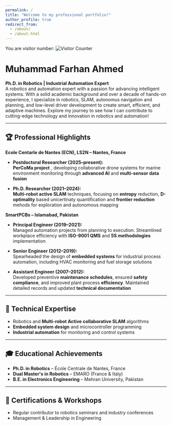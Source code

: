 ```yaml
---
permalink: /
title: "Welcome to my professional portfolio!"
author_profile: true
redirect_from: 
  - /about/
  - /about.html
---
```


<!-- Visitor Counter -->
<p>You are visitor number: 
<img src="https://hitwebcounter.com/counter/counter.php?page=1234567&style=0006&nbdigits=5&type=ip&initCount=0" title="Visitor Counter" Alt="Visitor Counter" border="0" />
</p>                 


# Muhammad Farhan Ahmed  
**Ph.D. in Robotics | Industrial Automation Expert**  
  A robotics and automation expert with a passion for advancing intelligent systems. With a solid academic background and over a decade of hands-on experience, I specialize in robotics, SLAM, autonomus navigation and planning, and low-level driver development to create smart, efficient, and adaptive machines. Explore my journey to see how I can contribute to cutting-edge technology and innovation in robotics and automation!  

---

## 🏆 **Professional Highlights**

**Ecole Centarle de Nantes (ECN), LS2N – Nantes, France**
- **Postdoctoral Researcher (2025–present):**  
  **PerCoMa project** , developing collaborative drone systems for marine environment monitoring through **advanced AI**  and **multi-sensor data fusion**   

- **Ph.D. Researcher (2021–2024):**  
  **Multi-robot active SLAM** techniques, focusing on **entropy** reduction, **D-optimality** based unicertinaty quantification and **frontier reduction** mehods for exploration and autonomous mapping  

**SmartPCBs – Islamabad, Pakistan**

- **Principal Engineer (2019–2021):**  
  Managed automation projects from planning to execution. Streamlined workplace efficiency with **ISO-9001 QMS** and **5S methodologies** implementation

- **Senior Engineer (2012–2019):**  
  Spearheaded the design of **embedded systems** for industrial process automation, including HVAC monitoring and fuel storage solutions

- **Assistant Engineer (2007–2012):**  
  Developed preventive **maintenance schedules**, ensured **safety compliance**, and improved plant process **efficiency**. Maintained detailed records and updated **technical documentation**

---

## 🔧 **Technical Expertise**
- Robotics and **Multi-robot Active collaborative SLAM** algorithms 
- **Embedded system design** and microcontroller programming
- **Industrial automation** for monitoring and control systems 

---

## 🎓 **Educational Achievements**
- **Ph.D. in Robotics** – École Centrale de Nantes, France
- **Dual Master's in Robotics** – EMARO (France & Italy)  
- **B.E. in Electronics Engineering** – Mehran University, Pakistan

---

## 📜 **Certifications & Workshops**

- Regular contributor to robotics seminars and industry conferences 
- Management & Leadership in Engineering



